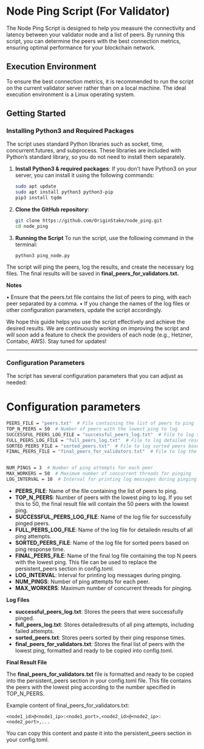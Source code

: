 # Node Ping Script (For Validator)

The Node Ping Script is designed to help you measure the connectivity and latency between your validator node and a list of peers. By running this script, you can determine the peers with the best connection metrics, ensuring optimal performance for your blockchain network.


## Execution Environment

To ensure the best connection metrics, it is recommended to run the script on the current validator server rather than on a local machine. The ideal execution environment is a Linux operating system.

## Getting Started

### Installing Python3 and Required Packages
The script uses standard Python libraries such as socket, time, concurrent.futures, and subprocess. These libraries are included with Python’s standard library, so you do not need to install them separately.


1. **Install Python3 & required packages**:
   If you don't have Python3 on your server, you can install it using the following commands:
   
   ```sh
   sudo apt update
   sudo apt install python3 python3-pip
   pip3 install tqdm

2. **Clone the GitHub repository**:
    ```sh
    git clone https://github.com/OriginStake/node_ping.git
    cd node_ping

3. **Running the Script**
To run the script, use the following command in the terminal:
    ```
    python3 ping_node.py
    ```

The script will ping the peers, log the results, and create the necessary log files. The final results will be saved in **final_peers_for_validators.txt.**

**Notes**
  
•  Ensure that the peers.txt file contains the list of peers to ping, with each peer separated by a comma.
•  If you change the names of the log files or other configuration parameters, update the script accordingly.

We hope this guide helps you use the script effectively and achieve the desired results. We are continuously working on improving the script and will soon add a feature to check the providers of each node (e.g., Hetzner, Contabo, AWS). Stay tuned for updates!  

------------

### Configuration Parameters

The script has several configuration parameters that you can adjust as needed:

# Configuration parameters

```sh
PEERS_FILE = "peers.txt"  # File containing the list of peers to ping
TOP_N_PEERS = 50  # Number of peers with the lowest ping to log
SUCCESSFUL_PEERS_LOG_FILE = "successful_peers_log.txt"  # File to log successfully pinged peers
FULL_PEERS_LOG_FILE = "full_peers_log.txt"  # File to log detailed results of all ping attempts
SORTED_PEERS_FILE = "sorted_peers.txt"  # File to log sorted peers based on ping response time
FINAL_PEERS_FILE = "final_peers_for_validators.txt"  # File to log the top N peers with the lowest ping, Use this result to replace the persistent_peers section in config.toml


NUM_PINGS = 3  # Number of ping attempts for each peer
MAX_WORKERS = 50  # Maximum number of concurrent threads for pinging
LOG_INTERVAL = 10  # Interval for printing log messages during pinging
```

 - **PEERS_FILE**: Name of the file containing the list of peers to ping.
 - **TOP_N_PEERS**: Number of peers with the lowest ping to log. If you set this to 50, the final result file will contain the 50 peers with the lowest ping.
 - **SUCCESSFUL_PEERS_LOG_FILE**: Name of the log file for successfully pinged peers.
 - **FULL_PEERS_LOG_FILE**: Name of the log file for detailedn results of all ping attempts.
 - **SORTED_PEERS_FILE**: Name of the log file  for sorted peers based on ping response time.
 - **FINAL_PEERS_FILE**: Name of the final log file containing the top N peers with the lowest ping. This file can be used to replace the persistent_peers section in config.toml.
 - **LOG_INTERVAL**: Interval for printing log messages during pinging.
 - **NUM_PINGS**: Number of ping attempts for each peer. 
 - **MAX_WORKERS**: Maximum number of concurrent threads for pinging.

**Log Files**

 - **successful_peers_log.txt**: Stores the peers that were    successfully pinged.    
 - **full_peers_log.txt**: Stores detailedresults of all ping attempts, including failed attempts.
 - **sorted_peers.txt**: Stores peers sorted by their ping response    times.
 - **final_peers_for_validators.txt**: Stores the final list of peers with the lowest ping, formatted and ready to be copied into config.toml.

**Final Result File**


The **final_peers_for_validators.txt** file is formatted and ready to be copied into the persistent_peers section in your config.toml file. This file contains the peers with the lowest ping according to the number specified in TOP_N_PEERS.

Example content of final_peers_for_validators.txt:

    <node1_id>@<node1_ip>:<node1_port>,<node2_id>@<node2_ip>:<node2_port>,...

You can copy this content and paste it into the persistent_peers section in your config.toml.
